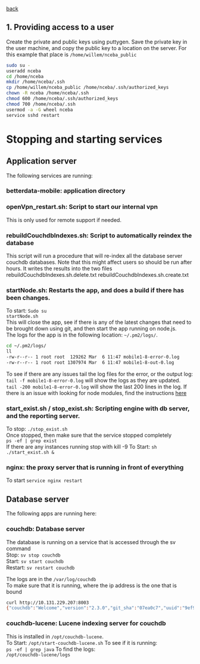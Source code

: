 [back](https://github.com/kwantu/platformconfiguration/wiki)

## 1. Providing access to a user

Create the private and public keys using puttygen.
Save the private key in the user machine, and copy the public key to a location on the server. For this example that place is `/home/willem/nceba_public`

```bash
sudo su -
useradd nceba
cd /home/nceba
mkdir /home/nceba/.ssh
cp /home/willem/nceba_public /home/nceba/.ssh/authorized_keys
chown -R nceba /home/nceba/.ssh
chmod 600 /home/nceba/.ssh/authorized_keys
chmod 700 /home/nceba/.ssh
usermod -a -G wheel nceba
service sshd restart
```

# Stopping and starting services
## Application server
The following services are running:

### betterdata-mobile: application directory
### openVpn_restart.sh: Script to start our internal vpn
This is only used for remote support if needed. 
### rebuildCouchdbIndexes.sh: Script to automatically reindex the database
This script will run a procedure that will re-index all the database server couchdb databases. Note that this might affect users so should be run after hours. It writes the results into the two files
rebuildCouchdbIndexes.sh.delete.txt
rebuildCouchdbIndexes.sh.create.txt
### startNode.sh: Restarts the app, and does a build if there has been changes.
To start: 
`Sudo su` <br>
`startNode.sh` <br>
This will close the app, see if there is any of the latest changes that need to be brought down using git, and then start the app running on node.js.<br>
The logs for the app is in the following location: `~/.pm2/logs/`. <br>
```bash
cd ~/.pm2/logs/
ll
-rw-r--r-- 1 root root  129262 Mar  6 11:47 mobile1-8-error-0.log
-rw-r--r-- 1 root root 1307974 Mar  6 11:47 mobile1-8-out-0.log
```
To see if there are any issues tail the log files for the error, or the output log: <br>
`tail -f mobile1-8-error-0.log` will show the logs as they are updated.<br>
`tail -200 mobile1-8-error-0.log` will show the last 200 lines in the log.
If there is an issue with looking for node modules, find the instructions [here](https://github.com/kwantu/platformconfiguration/wiki/Installation-Server-upgrade-checklist)

### start_exist.sh / stop_exist.sh: Scripting engine with db server, and the reporting server.
To stop: `./stop_exist.sh`<br>
Once stopped, then make sure that the service stopped completely<br>
`ps -ef | grep exist` <br>
If there are any instances running stop with kill -9 <pid>
To Start: `sh ./start_exist.sh &`
### nginx: the proxy server that is running in front of everything
To start `service nginx restart`



## Database server
The following apps are running here:
### couchdb: Database server
The database is running on a service that is accessed through the sv command <br>
Stop: `sv stop couchdb` <br>
Start: `sv start couchdb` <br>
Restart: `sv restart couchdb` <br>

The logs are in the `/var/log/couchdb`<br>
To make sure that it is running, where the ip address is the one that is bound
 
```bash
curl http://10.131.229.207:8003
{"couchdb":"Welcome","version":"2.3.0","git_sha":"07ea0c7","uuid":"9ef95bc799d2fb2784193426fa25fd7b","features":["pluggable-storage-engines","scheduler"],"vendor":{"name":"The Apache Software Foundation"}}
```


### couchdb-lucene: Lucene indexing server for couchdb
This is installed in `/opt/couchdb-lucene`.<br>
To Start: `/opt/start-couchdb-lucene.sh`
To see if it is running: <br>
`ps -ef | grep java`
To find the logs: <br>
`/opt/couchdb-lucene/logs` <br>
